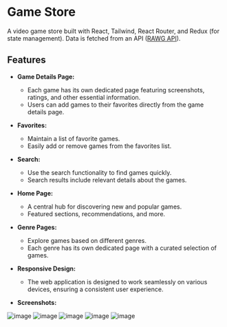 # Game Store

A video game store built with React, Tailwind, React Router, and Redux (for state management). Data is fetched from an API ([RAWG API](https://rawg.io/apidocs)).

## Features

- **Game Details Page:**
  - Each game has its own dedicated page featuring screenshots, ratings, and other essential information.
  - Users can add games to their favorites directly from the game details page.

- **Favorites:**
  - Maintain a list of favorite games.
  - Easily add or remove games from the favorites list.

- **Search:**
  - Use the search functionality to find games quickly.
  - Search results include relevant details about the games.

- **Home Page:**
  - A central hub for discovering new and popular games.
  - Featured sections, recommendations, and more.

- **Genre Pages:**
  - Explore games based on different genres.
  - Each genre has its own dedicated page with a curated selection of games.

- **Responsive Design:**
  - The web application is designed to work seamlessly on various devices, ensuring a consistent user experience.
 
    
- **Screenshots:**

![image](https://github.com/karimehab430/game-store/assets/118670911/75a4812c-73aa-40a0-bda0-35f0c87a7e81)
![image](https://github.com/karimehab430/game-store/assets/118670911/2e6747aa-5d57-4ef5-b2f4-7d8ee6c1ba8d)
![image](https://github.com/karimehab430/game-store/assets/118670911/0257e9d6-94cb-48b0-9521-337b0ec7b9fe)
![image](https://github.com/karimehab430/game-store/assets/118670911/c3b88a8c-edc2-4eef-8476-2f20bc80bdd2)
![image](https://github.com/karimehab430/game-store/assets/118670911/b933e997-f37e-4481-b240-d6da860a30d5)




